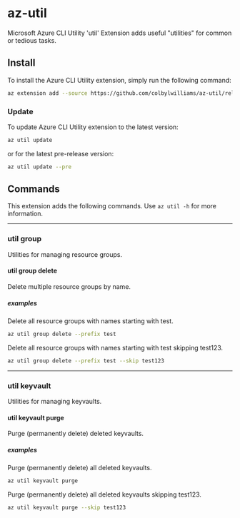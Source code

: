 # az-util

Microsoft Azure CLI Utility 'util' Extension adds useful "utilities" for common or tedious tasks.

## Install

To install the Azure CLI Utility extension, simply run the following command:

```sh
az extension add --source https://github.com/colbylwilliams/az-util/releases/latest/download/util-0.1.3-py2.py3-none-any.whl -y
```

### Update

To update Azure CLI Utility extension to the latest version:

```sh
az util update
```

or for the latest pre-release version:

```sh
az util update --pre
```

## Commands

This extension adds the following commands.  Use `az util -h` for more information.

---

### util group

Utilities for managing resource groups.

#### util group delete

Delete multiple resource groups by name.

##### examples

Delete all resource groups with names starting with test.

```sh
az util group delete --prefix test
```

Delete all resource groups with names starting with test skipping test123.

```sh
az util group delete --prefix test --skip test123
```

---

### util keyvault

Utilities for managing keyvaults.

#### util keyvault purge

Purge (permanently delete) deleted keyvaults.

##### examples

Purge (permanently delete) all deleted keyvaults.

```sh
az util keyvault purge
```

Purge (permanently delete) all deleted keyvaults skipping test123.

```sh
az util keyvault purge --skip test123
```
